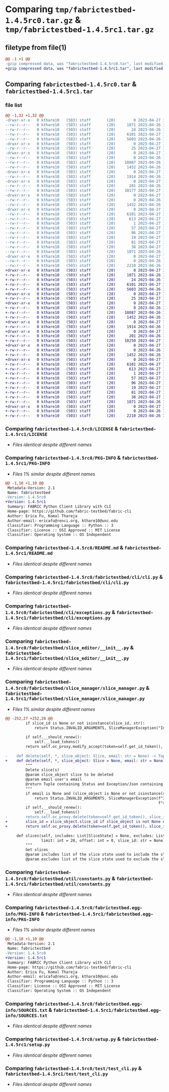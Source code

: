 # Comparing `tmp/fabrictestbed-1.4.5rc0.tar.gz` & `tmp/fabrictestbed-1.4.5rc1.tar.gz`

## filetype from file(1)

```diff
@@ -1 +1 @@
-gzip compressed data, was "fabrictestbed-1.4.5rc0.tar", last modified: Thu Apr 27 13:34:00 2023, max compression
+gzip compressed data, was "fabrictestbed-1.4.5rc1.tar", last modified: Thu Apr 27 13:42:19 2023, max compression
```

## Comparing `fabrictestbed-1.4.5rc0.tar` & `fabrictestbed-1.4.5rc1.tar`

### file list

```diff
@@ -1,32 +1,32 @@
-drwxr-xr-x   0 kthare10   (503) staff       (20)        0 2023-04-27 13:34:00.658338 fabrictestbed-1.4.5rc0/
--rw-r--r--   0 kthare10   (503) staff       (20)     1071 2023-04-26 16:15:21.000000 fabrictestbed-1.4.5rc0/LICENSE
--rw-r--r--   0 kthare10   (503) staff       (20)       24 2023-04-26 16:15:21.000000 fabrictestbed-1.4.5rc0/MANIFEST.in
--rw-r--r--   0 kthare10   (503) staff       (20)     6101 2023-04-27 13:34:00.657927 fabrictestbed-1.4.5rc0/PKG-INFO
--rw-r--r--   0 kthare10   (503) staff       (20)     5603 2023-04-26 16:15:21.000000 fabrictestbed-1.4.5rc0/README.md
-drwxr-xr-x   0 kthare10   (503) staff       (20)        0 2023-04-27 13:34:00.650450 fabrictestbed-1.4.5rc0/fabrictestbed/
--rw-r--r--   0 kthare10   (503) staff       (20)       25 2023-04-27 13:33:26.000000 fabrictestbed-1.4.5rc0/fabrictestbed/__init__.py
-drwxr-xr-x   0 kthare10   (503) staff       (20)        0 2023-04-27 13:34:00.654379 fabrictestbed-1.4.5rc0/fabrictestbed/cli/
--rw-r--r--   0 kthare10   (503) staff       (20)        0 2023-04-26 16:15:21.000000 fabrictestbed-1.4.5rc0/fabrictestbed/cli/__init__.py
--rw-r--r--   0 kthare10   (503) staff       (20)    18087 2023-04-26 16:15:21.000000 fabrictestbed-1.4.5rc0/fabrictestbed/cli/cli.py
--rw-r--r--   0 kthare10   (503) staff       (20)     1452 2023-04-26 16:15:21.000000 fabrictestbed-1.4.5rc0/fabrictestbed/cli/exceptions.py
-drwxr-xr-x   0 kthare10   (503) staff       (20)        0 2023-04-27 13:34:00.654814 fabrictestbed-1.4.5rc0/fabrictestbed/slice_editor/
--rw-r--r--   0 kthare10   (503) staff       (20)     1914 2023-04-26 16:15:21.000000 fabrictestbed-1.4.5rc0/fabrictestbed/slice_editor/__init__.py
-drwxr-xr-x   0 kthare10   (503) staff       (20)        0 2023-04-27 13:34:00.655750 fabrictestbed-1.4.5rc0/fabrictestbed/slice_manager/
--rw-r--r--   0 kthare10   (503) staff       (20)      201 2023-04-26 16:15:21.000000 fabrictestbed-1.4.5rc0/fabrictestbed/slice_manager/__init__.py
--rw-r--r--   0 kthare10   (503) staff       (20)    18177 2023-04-27 13:30:34.000000 fabrictestbed-1.4.5rc0/fabrictestbed/slice_manager/slice_manager.py
-drwxr-xr-x   0 kthare10   (503) staff       (20)        0 2023-04-27 13:34:00.656577 fabrictestbed-1.4.5rc0/fabrictestbed/util/
--rw-r--r--   0 kthare10   (503) staff       (20)        0 2023-04-26 16:15:21.000000 fabrictestbed-1.4.5rc0/fabrictestbed/util/__init__.py
--rw-r--r--   0 kthare10   (503) staff       (20)     1452 2023-04-26 16:15:21.000000 fabrictestbed-1.4.5rc0/fabrictestbed/util/constants.py
-drwxr-xr-x   0 kthare10   (503) staff       (20)        0 2023-04-27 13:34:00.652975 fabrictestbed-1.4.5rc0/fabrictestbed.egg-info/
--rw-r--r--   0 kthare10   (503) staff       (20)     6101 2023-04-27 13:34:00.000000 fabrictestbed-1.4.5rc0/fabrictestbed.egg-info/PKG-INFO
--rw-r--r--   0 kthare10   (503) staff       (20)      613 2023-04-27 13:34:00.000000 fabrictestbed-1.4.5rc0/fabrictestbed.egg-info/SOURCES.txt
--rw-r--r--   0 kthare10   (503) staff       (20)        1 2023-04-27 13:34:00.000000 fabrictestbed-1.4.5rc0/fabrictestbed.egg-info/dependency_links.txt
--rw-r--r--   0 kthare10   (503) staff       (20)       57 2023-04-27 13:34:00.000000 fabrictestbed-1.4.5rc0/fabrictestbed.egg-info/entry_points.txt
--rw-r--r--   0 kthare10   (503) staff       (20)       96 2023-04-27 13:34:00.000000 fabrictestbed-1.4.5rc0/fabrictestbed.egg-info/requires.txt
--rw-r--r--   0 kthare10   (503) staff       (20)       19 2023-04-27 13:34:00.000000 fabrictestbed-1.4.5rc0/fabrictestbed.egg-info/top_level.txt
--rw-r--r--   0 kthare10   (503) staff       (20)       81 2023-04-27 13:33:43.000000 fabrictestbed-1.4.5rc0/requirements.txt
--rw-r--r--   0 kthare10   (503) staff       (20)       38 2023-04-27 13:34:00.658471 fabrictestbed-1.4.5rc0/setup.cfg
--rw-r--r--   0 kthare10   (503) staff       (20)     1071 2023-04-26 16:15:21.000000 fabrictestbed-1.4.5rc0/setup.py
-drwxr-xr-x   0 kthare10   (503) staff       (20)        0 2023-04-27 13:34:00.657348 fabrictestbed-1.4.5rc0/test/
--rw-r--r--   0 kthare10   (503) staff       (20)        0 2023-04-26 16:15:21.000000 fabrictestbed-1.4.5rc0/test/__init__.py
--rw-r--r--   0 kthare10   (503) staff       (20)     2210 2023-04-26 16:15:21.000000 fabrictestbed-1.4.5rc0/test/test_cli.py
+drwxr-xr-x   0 kthare10   (503) staff       (20)        0 2023-04-27 13:42:19.241974 fabrictestbed-1.4.5rc1/
+-rw-r--r--   0 kthare10   (503) staff       (20)     1071 2023-04-26 16:15:21.000000 fabrictestbed-1.4.5rc1/LICENSE
+-rw-r--r--   0 kthare10   (503) staff       (20)       24 2023-04-26 16:15:21.000000 fabrictestbed-1.4.5rc1/MANIFEST.in
+-rw-r--r--   0 kthare10   (503) staff       (20)     6101 2023-04-27 13:42:19.241563 fabrictestbed-1.4.5rc1/PKG-INFO
+-rw-r--r--   0 kthare10   (503) staff       (20)     5603 2023-04-26 16:15:21.000000 fabrictestbed-1.4.5rc1/README.md
+drwxr-xr-x   0 kthare10   (503) staff       (20)        0 2023-04-27 13:42:19.233358 fabrictestbed-1.4.5rc1/fabrictestbed/
+-rw-r--r--   0 kthare10   (503) staff       (20)       25 2023-04-27 13:42:13.000000 fabrictestbed-1.4.5rc1/fabrictestbed/__init__.py
+drwxr-xr-x   0 kthare10   (503) staff       (20)        0 2023-04-27 13:42:19.237466 fabrictestbed-1.4.5rc1/fabrictestbed/cli/
+-rw-r--r--   0 kthare10   (503) staff       (20)        0 2023-04-26 16:15:21.000000 fabrictestbed-1.4.5rc1/fabrictestbed/cli/__init__.py
+-rw-r--r--   0 kthare10   (503) staff       (20)    18087 2023-04-26 16:15:21.000000 fabrictestbed-1.4.5rc1/fabrictestbed/cli/cli.py
+-rw-r--r--   0 kthare10   (503) staff       (20)     1452 2023-04-26 16:15:21.000000 fabrictestbed-1.4.5rc1/fabrictestbed/cli/exceptions.py
+drwxr-xr-x   0 kthare10   (503) staff       (20)        0 2023-04-27 13:42:19.237892 fabrictestbed-1.4.5rc1/fabrictestbed/slice_editor/
+-rw-r--r--   0 kthare10   (503) staff       (20)     1914 2023-04-26 16:15:21.000000 fabrictestbed-1.4.5rc1/fabrictestbed/slice_editor/__init__.py
+drwxr-xr-x   0 kthare10   (503) staff       (20)        0 2023-04-27 13:42:19.239181 fabrictestbed-1.4.5rc1/fabrictestbed/slice_manager/
+-rw-r--r--   0 kthare10   (503) staff       (20)      201 2023-04-26 16:15:21.000000 fabrictestbed-1.4.5rc1/fabrictestbed/slice_manager/__init__.py
+-rw-r--r--   0 kthare10   (503) staff       (20)    18250 2023-04-27 13:41:41.000000 fabrictestbed-1.4.5rc1/fabrictestbed/slice_manager/slice_manager.py
+drwxr-xr-x   0 kthare10   (503) staff       (20)        0 2023-04-27 13:42:19.240149 fabrictestbed-1.4.5rc1/fabrictestbed/util/
+-rw-r--r--   0 kthare10   (503) staff       (20)        0 2023-04-26 16:15:21.000000 fabrictestbed-1.4.5rc1/fabrictestbed/util/__init__.py
+-rw-r--r--   0 kthare10   (503) staff       (20)     1452 2023-04-26 16:15:21.000000 fabrictestbed-1.4.5rc1/fabrictestbed/util/constants.py
+drwxr-xr-x   0 kthare10   (503) staff       (20)        0 2023-04-27 13:42:19.235756 fabrictestbed-1.4.5rc1/fabrictestbed.egg-info/
+-rw-r--r--   0 kthare10   (503) staff       (20)     6101 2023-04-27 13:42:19.000000 fabrictestbed-1.4.5rc1/fabrictestbed.egg-info/PKG-INFO
+-rw-r--r--   0 kthare10   (503) staff       (20)      613 2023-04-27 13:42:19.000000 fabrictestbed-1.4.5rc1/fabrictestbed.egg-info/SOURCES.txt
+-rw-r--r--   0 kthare10   (503) staff       (20)        1 2023-04-27 13:42:19.000000 fabrictestbed-1.4.5rc1/fabrictestbed.egg-info/dependency_links.txt
+-rw-r--r--   0 kthare10   (503) staff       (20)       57 2023-04-27 13:42:19.000000 fabrictestbed-1.4.5rc1/fabrictestbed.egg-info/entry_points.txt
+-rw-r--r--   0 kthare10   (503) staff       (20)       96 2023-04-27 13:42:19.000000 fabrictestbed-1.4.5rc1/fabrictestbed.egg-info/requires.txt
+-rw-r--r--   0 kthare10   (503) staff       (20)       19 2023-04-27 13:42:19.000000 fabrictestbed-1.4.5rc1/fabrictestbed.egg-info/top_level.txt
+-rw-r--r--   0 kthare10   (503) staff       (20)       81 2023-04-27 13:33:43.000000 fabrictestbed-1.4.5rc1/requirements.txt
+-rw-r--r--   0 kthare10   (503) staff       (20)       38 2023-04-27 13:42:19.242104 fabrictestbed-1.4.5rc1/setup.cfg
+-rw-r--r--   0 kthare10   (503) staff       (20)     1071 2023-04-26 16:15:21.000000 fabrictestbed-1.4.5rc1/setup.py
+drwxr-xr-x   0 kthare10   (503) staff       (20)        0 2023-04-27 13:42:19.241025 fabrictestbed-1.4.5rc1/test/
+-rw-r--r--   0 kthare10   (503) staff       (20)        0 2023-04-26 16:15:21.000000 fabrictestbed-1.4.5rc1/test/__init__.py
+-rw-r--r--   0 kthare10   (503) staff       (20)     2210 2023-04-26 16:15:21.000000 fabrictestbed-1.4.5rc1/test/test_cli.py
```

### Comparing `fabrictestbed-1.4.5rc0/LICENSE` & `fabrictestbed-1.4.5rc1/LICENSE`

 * *Files identical despite different names*

### Comparing `fabrictestbed-1.4.5rc0/PKG-INFO` & `fabrictestbed-1.4.5rc1/PKG-INFO`

 * *Files 1% similar despite different names*

```diff
@@ -1,10 +1,10 @@
 Metadata-Version: 2.1
 Name: fabrictestbed
-Version: 1.4.5rc0
+Version: 1.4.5rc1
 Summary: FABRIC Python Client Library with CLI
 Home-page: https://github.com/fabric-testbed/fabric-cli
 Author: Erica Fu, Komal Thareja
 Author-email: ericafu@renci.org, kthare10@unc.edu
 Classifier: Programming Language :: Python :: 3
 Classifier: License :: OSI Approved :: MIT License
 Classifier: Operating System :: OS Independent
```

### Comparing `fabrictestbed-1.4.5rc0/README.md` & `fabrictestbed-1.4.5rc1/README.md`

 * *Files identical despite different names*

### Comparing `fabrictestbed-1.4.5rc0/fabrictestbed/cli/cli.py` & `fabrictestbed-1.4.5rc1/fabrictestbed/cli/cli.py`

 * *Files identical despite different names*

### Comparing `fabrictestbed-1.4.5rc0/fabrictestbed/cli/exceptions.py` & `fabrictestbed-1.4.5rc1/fabrictestbed/cli/exceptions.py`

 * *Files identical despite different names*

### Comparing `fabrictestbed-1.4.5rc0/fabrictestbed/slice_editor/__init__.py` & `fabrictestbed-1.4.5rc1/fabrictestbed/slice_editor/__init__.py`

 * *Files identical despite different names*

### Comparing `fabrictestbed-1.4.5rc0/fabrictestbed/slice_manager/slice_manager.py` & `fabrictestbed-1.4.5rc1/fabrictestbed/slice_manager/slice_manager.py`

 * *Files 1% similar despite different names*

```diff
@@ -252,27 +252,28 @@
         if slice_id is None or not isinstance(slice_id, str):
             return Status.INVALID_ARGUMENTS, SliceManagerException("Invalid arguments - slice_id")
 
         if self.__should_renew():
             self.__load_tokens()
         return self.oc_proxy.modify_accept(token=self.get_id_token(), slice_id=slice_id)
 
-    def delete(self, *, slice_object: Slice, email: str = None) -> Tuple[Status, Union[Exception, None]]:
+    def delete(self, *, slice_object: Slice = None, email: str = None) -> Tuple[Status, Union[Exception, None]]:
         """
         Delete slice(s)
         @param slice_object slice to be deleted
         @param email user's email
         @return Tuple containing Status and Exception/Json containing deletion status
         """
         if email is None and (slice_object is None or not isinstance(slice_object, Slice)):
             return Status.INVALID_ARGUMENTS, SliceManagerException(f"Invalid arguments - "
                                                                    f"slice_object: {slice_object}/email: {email}")
         if self.__should_renew():
             self.__load_tokens()
-        return self.oc_proxy.delete(token=self.get_id_token(), slice_id=slice_object.slice_id, email=email)
+        slice_id = slice_object.slice_id if slice_object is not None else None
+        return self.oc_proxy.delete(token=self.get_id_token(), slice_id=slice_id, email=email)
 
     def slices(self, includes: List[SliceState] = None, excludes: List[SliceState] = None, name: str = None,
                limit: int = 20, offset: int = 0, slice_id: str = None) -> Tuple[Status, Union[Exception, List[Slice]]]:
         """
         Get slices
         @param includes list of the slice state used to include the slices in the output
         @param excludes list of the slice state used to exclude the slices from the output
```

### Comparing `fabrictestbed-1.4.5rc0/fabrictestbed/util/constants.py` & `fabrictestbed-1.4.5rc1/fabrictestbed/util/constants.py`

 * *Files identical despite different names*

### Comparing `fabrictestbed-1.4.5rc0/fabrictestbed.egg-info/PKG-INFO` & `fabrictestbed-1.4.5rc1/fabrictestbed.egg-info/PKG-INFO`

 * *Files 1% similar despite different names*

```diff
@@ -1,10 +1,10 @@
 Metadata-Version: 2.1
 Name: fabrictestbed
-Version: 1.4.5rc0
+Version: 1.4.5rc1
 Summary: FABRIC Python Client Library with CLI
 Home-page: https://github.com/fabric-testbed/fabric-cli
 Author: Erica Fu, Komal Thareja
 Author-email: ericafu@renci.org, kthare10@unc.edu
 Classifier: Programming Language :: Python :: 3
 Classifier: License :: OSI Approved :: MIT License
 Classifier: Operating System :: OS Independent
```

### Comparing `fabrictestbed-1.4.5rc0/fabrictestbed.egg-info/SOURCES.txt` & `fabrictestbed-1.4.5rc1/fabrictestbed.egg-info/SOURCES.txt`

 * *Files identical despite different names*

### Comparing `fabrictestbed-1.4.5rc0/setup.py` & `fabrictestbed-1.4.5rc1/setup.py`

 * *Files identical despite different names*

### Comparing `fabrictestbed-1.4.5rc0/test/test_cli.py` & `fabrictestbed-1.4.5rc1/test/test_cli.py`

 * *Files identical despite different names*

